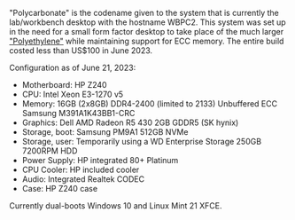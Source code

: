 "Polycarbonate" is the codename given to the system that is currently the lab/workbench desktop with the hostname WBPC2. This system was set up in the need for a small form factor desktop to take place of the much larger ["Polyethylene"](../pc_pe) while maintaining support for ECC memory. The entire build costed less than US$100 in June 2023. 

Configuration as of June 21, 2023:

- Motherboard: HP Z240
- CPU: Intel Xeon E3-1270 v5
- Memory: 16GB (2x8GB) DDR4-2400 (limited to 2133) Unbuffered ECC Samsung M391A1K43BB1-CRC
- Graphics: Dell AMD Radeon R5 430 2GB GDDR5 (SK hynix)
- Storage, boot: Samsung PM9A1 512GB NVMe
- Storage, user: Temporarily using a WD Enterprise Storage 250GB 7200RPM HDD
- Power Supply: HP integrated 80+ Platinum
- CPU Cooler: HP included cooler
- Audio: Integrated Realtek CODEC
- Case: HP Z240 case

Currently dual-boots Windows 10 and Linux Mint 21 XFCE.
